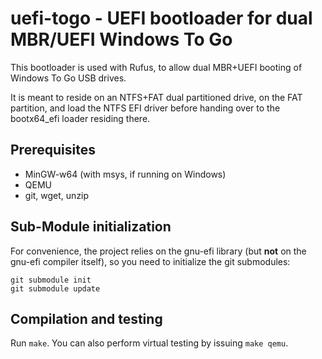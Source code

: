 uefi-togo - UEFI bootloader for dual MBR/UEFI Windows To Go
===========================================================

This bootloader is used with Rufus, to allow dual MBR+UEFI booting of
Windows To Go USB drives.  

It is meant to reside on an NTFS+FAT dual partitioned drive, on the FAT
partition, and load the NTFS EFI driver before handing over to the
bootx64_efi loader residing there.

## Prerequisites

* MinGW-w64 (with msys, if running on Windows)
* QEMU
* git, wget, unzip

## Sub-Module initialization

For convenience, the project relies on the gnu-efi library (but __not__ on
the gnu-efi compiler itself), so you need to initialize the git submodules:
```
git submodule init
git submodule update
```

## Compilation and testing

Run `make`. You can also perform virtual testing by issuing `make qemu`.